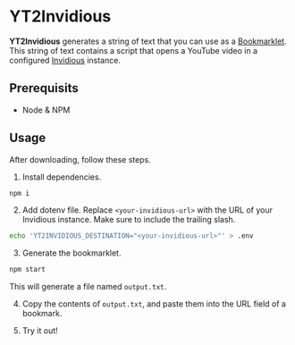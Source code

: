 # YT2Invidious

**YT2Invidious** generates a string of text that you can use as a [Bookmarklet](https://en.wikipedia.org/wiki/Bookmarklet). This string of text contains a script that opens a YouTube video in a configured [Invidious](https://invidious.io/) instance.

## Prerequisits

- Node & NPM

## Usage

After downloading, follow these steps.

1. Install dependencies.

```zsh
npm i
```

2. Add dotenv file. Replace `<your-invidious-url>` with the URL of your Invidious instance. Make sure to include the trailing slash.

```zsh
echo 'YT2INVIDIOUS_DESTINATION="<your-invidious-url>"' > .env
```

3. Generate the bookmarklet.

```zsh
npm start
```

This will generate a file named `output.txt`.

4. Copy the contents of `output.txt`, and paste them into the URL field of a bookmark.

5. Try it out!

